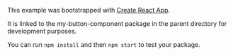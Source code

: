This example was bootstrapped with [Create React App](https://github.com/facebook/create-react-app).

It is linked to the my-button-component package in the parent directory for development purposes.

You can run `npm install` and then `npm start` to test your package.
